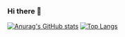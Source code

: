 ### Hi there 👋
[![Anurag's GitHub stats](https://github-readme-stats.vercel.app/api?username=frank20a&count_private=true&theme=nord)](https://github.com/anuraghazra/github-readme-stats) [![Top Langs](https://github-readme-stats.vercel.app/api/top-langs/?username=frank20a&layout=compact)](https://github.com/anuraghazra/github-readme-stats)

<!--
**frank20a/frank20a** is a ✨ _special_ ✨ repository because its `README.md` (this file) appears on your GitHub profile.

Here are some ideas to get you started:

- 🔭 I’m currently working on ...
- 🌱 I’m currently learning ...
- 👯 I’m looking to collaborate on ...
- 🤔 I’m looking for help with ...
- 💬 Ask me about ...
- 📫 How to reach me: ...
- 😄 Pronouns: ...
- ⚡ Fun fact: ...
-->
